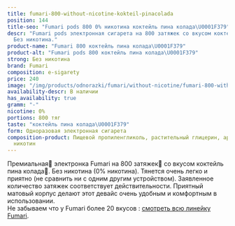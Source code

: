 ```yaml
---
title: fumari-800-without-nicotine-kokteil-pinacolada
position: 144
title-seo: "Fumari pods 800 0% никотина коктейль пина колада\U0001F379"
descr: "Fumari pods электронная сигарета на 800 затяжек со вкусом коктейль пина колада\U0001F379.
  Без никотина."
product-name: "Fumari 800 коктейль пина колада\U0001F379"
product-alt: "Fumari pods 800 коктейль пина колада\U0001F379"
strong: Без никотина
brand: Fumari
composition: e-sigarety
price: 240
image: "/img/products/odnorazki/fumari/without-nicotine/fumari-800-without-nicotine-kokteil-pinacolada.png"
availability-descr: В наличии
has_availability: true
gramm: "-"
nicotine: 0%
portions: 800 тяг
taste: "коктейль пина колада\U0001F379"
form: Одноразовая электронная сигарета
composition-product: Пищевой пропиленгликоль, растительный глицерин, ароматизатор,
  никотин
---
```


Премиальная🥇 электронка Fumari на 800 затяжек💨 со вкусом коктейль пина колада🍹. Без никотина (0% никотина). Тянется очень легко и приятно (не сравнить ни с одним другим устройством). Заявленное количество затяжек соответствует действительности. Приятный матовый корпус делают этот девайс очень удобным и комфортным в использовании.<br>
Не забываем что у Fumari более 20 вкусов : [смотреть всю линейку Fumari](/fumari).